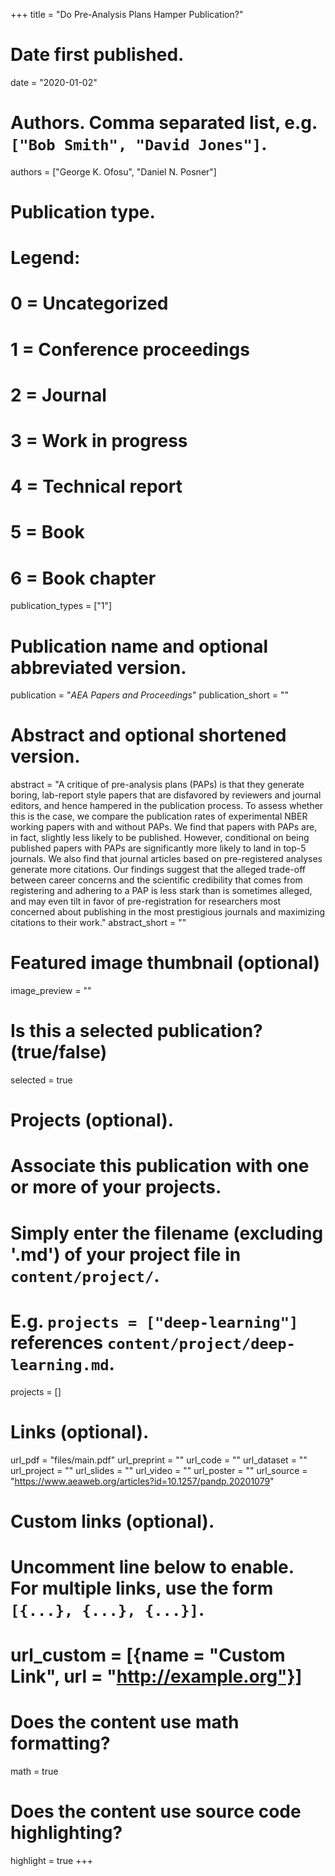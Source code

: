 +++
title = "Do Pre-Analysis Plans Hamper Publication?"

# Date first published.
date = "2020-01-02"

# Authors. Comma separated list, e.g. `["Bob Smith", "David Jones"]`.
authors = ["George K. Ofosu", "Daniel N. Posner"]

# Publication type.
# Legend:
# 0 = Uncategorized
# 1 = Conference proceedings
# 2 = Journal
# 3 = Work in progress
# 4 = Technical report
# 5 = Book
# 6 = Book chapter
publication_types = ["1"]

# Publication name and optional abbreviated version.
publication = "*AEA Papers and Proceedings*"
publication_short = ""

# Abstract and optional shortened version.

abstract = "A critique of pre-analysis plans (PAPs) is that they generate boring, lab-report style papers that are disfavored by reviewers and journal editors, and hence hampered in the publication process. To assess whether this is the case, we compare the publication rates of experimental NBER working papers with and without PAPs. We find that papers with PAPs are, in fact, slightly less likely to be published. However, conditional on being published papers with PAPs are significantly more likely to land in top-5 journals. We also find that journal articles based on pre-registered analyses generate more citations. Our findings suggest that the alleged trade-off between career concerns and the scientific credibility that comes from registering and adhering to a PAP is less stark than is sometimes alleged, and may even tilt in favor of pre-registration for researchers most concerned about publishing in the most prestigious journals and maximizing citations to their work."
abstract_short = ""

# Featured image thumbnail (optional)
image_preview = ""

# Is this a selected publication? (true/false)
selected = true

# Projects (optional).
#   Associate this publication with one or more of your projects.
#   Simply enter the filename (excluding '.md') of your project file in `content/project/`.
#   E.g. `projects = ["deep-learning"]` references `content/project/deep-learning.md`.
projects = []

# Links (optional).
url_pdf = "files/main.pdf"
url_preprint = ""
url_code = ""
url_dataset = ""
url_project = ""
url_slides = ""
url_video = ""
url_poster = ""
url_source = "https://www.aeaweb.org/articles?id=10.1257/pandp.20201079"

# Custom links (optional).
#   Uncomment line below to enable. For multiple links, use the form `[{...}, {...}, {...}]`.
# url_custom = [{name = "Custom Link", url = "http://example.org"}]

# Does the content use math formatting?
math = true

# Does the content use source code highlighting?
highlight = true
+++
